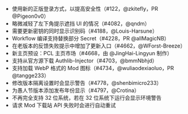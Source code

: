 * 使用新的正版登录方式，以提高安全性（#122，@zkitefly，PR @Pigeon0v0）
* 略微减轻了左下角提示遮挡 UI 的情况（#4082，@qndm）
* 需要更新密钥的同时显示识别码（#4188，@Louis-Harsune）
* Workflow 编译支持替换部分 Secret（#4228，PR @allMagicNB）
* 在老版本的反馈失败提示中增加了更新入口（#4662，@WForst-Breeze）
* 新主页预设：PCL 主页市场（#4668，由 @JingHai-Lingyun 制作）
* 支持从官方源下载 Authlib-Injector（#4703，@bmmNbhjd）
* 支持加载 WebP 格式的 Mod 图标（#4734，@wuliaodexiaoluo，PR @tangge233）
* 修改版本隔离设置时会显示警告（#4778，@shenbimicro233）
* 为愚人节版本添加发布年份显示（#4797，@Crotina）
* 不再完全支持 32 位系统，若在 32 位系统下运行会显示环境警告
* 请求 Mod 下载站 API 失败时会进行自动重试